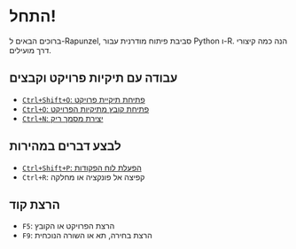 # התחל!

ברוכים הבאים ל-Rapunzel, סביבת פיתוח מודרנית עבור Python ו-R. הנה כמה קיצורי דרך מועילים.


## עבודה עם תיקיות פרויקט וקבצים

- [`Ctrl+Shift+O`: פתיחת תיקיית פרויקט](opensesame://event.rapunzel_welcome_open_folders)
- [`Ctrl+O`: פתיחת קובץ מתיקיות הפרויקט](opensesame://event.rapunzel_welcome_open_files)
- [`Ctrl+N`: יצירת מסמך ריק](opensesame://event.ide_new_file)


## לבצע דברים במהירות

- [`Ctrl+Shift+P`: הפעלת לוח הפקודות](opensesame://event.command_palette_activate)
- `Ctrl+R`: קפיצה אל פונקציה או מחלקה


## הרצת קוד

- `F5`: הרצת הפרויקט או הקובץ
- `F9`: הרצת בחירה, תא או השורה הנוכחית